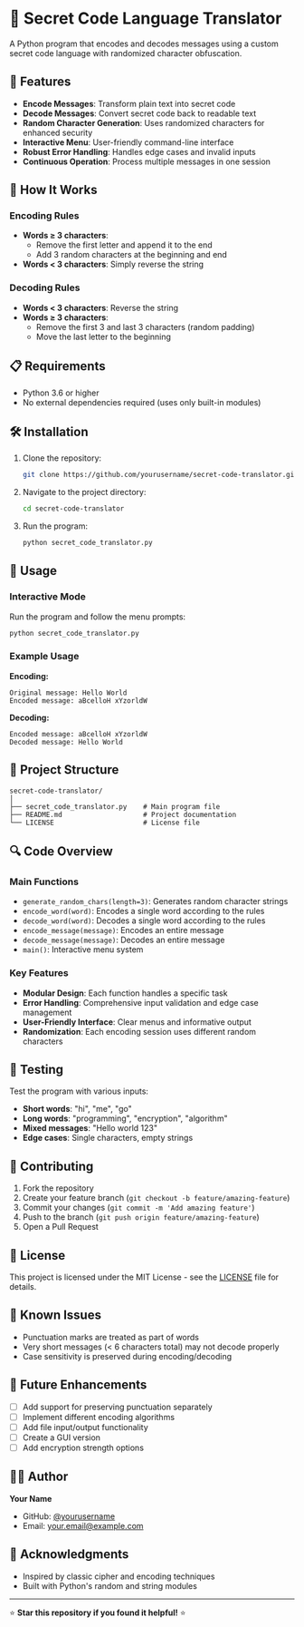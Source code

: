# 🔐 Secret Code Language Translator

A Python program that encodes and decodes messages using a custom secret code language with randomized character obfuscation.

## 🚀 Features

- **Encode Messages**: Transform plain text into secret code
- **Decode Messages**: Convert secret code back to readable text
- **Random Character Generation**: Uses randomized characters for enhanced security
- **Interactive Menu**: User-friendly command-line interface
- **Robust Error Handling**: Handles edge cases and invalid inputs
- **Continuous Operation**: Process multiple messages in one session

## 🔧 How It Works

### Encoding Rules
- **Words ≥ 3 characters**: 
  - Remove the first letter and append it to the end
  - Add 3 random characters at the beginning and end
- **Words < 3 characters**: Simply reverse the string

### Decoding Rules
- **Words < 3 characters**: Reverse the string
- **Words ≥ 3 characters**:
  - Remove the first 3 and last 3 characters (random padding)
  - Move the last letter to the beginning

## 📋 Requirements

- Python 3.6 or higher
- No external dependencies required (uses only built-in modules)

## 🛠️ Installation

1. Clone the repository:
   ```bash
   git clone https://github.com/yourusername/secret-code-translator.git
   ```

2. Navigate to the project directory:
   ```bash
   cd secret-code-translator
   ```

3. Run the program:
   ```bash
   python secret_code_translator.py
   ```

## 🎯 Usage

### Interactive Mode
Run the program and follow the menu prompts:

```bash
python secret_code_translator.py
```

### Example Usage

**Encoding:**
```
Original message: Hello World
Encoded message: aBcelloH xYzorldW
```

**Decoding:**
```
Encoded message: aBcelloH xYzorldW
Decoded message: Hello World
```

## 📁 Project Structure

```
secret-code-translator/
│
├── secret_code_translator.py    # Main program file
├── README.md                    # Project documentation
└── LICENSE                      # License file
```

## 🔍 Code Overview

### Main Functions

- `generate_random_chars(length=3)`: Generates random character strings
- `encode_word(word)`: Encodes a single word according to the rules
- `decode_word(word)`: Decodes a single word according to the rules
- `encode_message(message)`: Encodes an entire message
- `decode_message(message)`: Decodes an entire message
- `main()`: Interactive menu system

### Key Features

- **Modular Design**: Each function handles a specific task
- **Error Handling**: Comprehensive input validation and edge case management
- **User-Friendly Interface**: Clear menus and informative output
- **Randomization**: Each encoding session uses different random characters

## 🧪 Testing

Test the program with various inputs:

- **Short words**: "hi", "me", "go"
- **Long words**: "programming", "encryption", "algorithm"
- **Mixed messages**: "Hello world 123"
- **Edge cases**: Single characters, empty strings

## 🤝 Contributing

1. Fork the repository
2. Create your feature branch (`git checkout -b feature/amazing-feature`)
3. Commit your changes (`git commit -m 'Add amazing feature'`)
4. Push to the branch (`git push origin feature/amazing-feature`)
5. Open a Pull Request

## 📝 License

This project is licensed under the MIT License - see the [LICENSE](LICENSE) file for details.

## 🐛 Known Issues

- Punctuation marks are treated as part of words
- Very short messages (< 6 characters total) may not decode properly
- Case sensitivity is preserved during encoding/decoding

## 🚀 Future Enhancements

- [ ] Add support for preserving punctuation separately
- [ ] Implement different encoding algorithms
- [ ] Add file input/output functionality
- [ ] Create a GUI version
- [ ] Add encryption strength options

## 👨‍💻 Author

**Your Name**
- GitHub: [@yourusername](https://github.com/yourusername)
- Email: your.email@example.com

## 🙏 Acknowledgments

- Inspired by classic cipher and encoding techniques
- Built with Python's random and string modules

---

⭐ **Star this repository if you found it helpful!** ⭐
